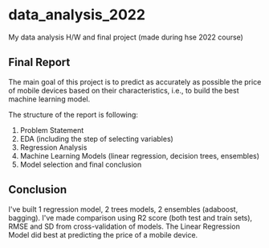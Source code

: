 # data_analysis_2022
My data analysis H/W and final project (made during hse 2022 course)

## Final Report

The main goal of this project is to predict as accurately as possible the price of mobile devices based on their characteristics, i.e., to build the best machine learning model. 

The structure of the report is following:

1. Problem Statement
2. EDA (including the step of selecting variables)
3. Regression Analysis
4. Machine Learning Models (linear regression, decision trees, ensembles)
5. Model selection and final conclusion

## Conclusion

I've built 1 regression model, 2 trees models, 2 ensembles (adaboost, bagging). I've made comparison using R2 score (both test and train sets), RMSE and SD from cross-validation of models. The Linear Regression Model did best at predicting the price of a mobile device.
